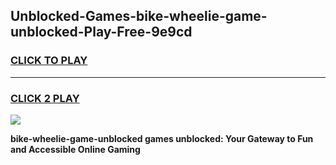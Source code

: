 
## Unblocked-Games-bike-wheelie-game-unblocked-Play-Free-9e9cd
<h3>
<a href="https://premium76.site?title=bike-wheelie-game-unblocked&ref=18A">CLICK TO PLAY</a></h3>
<hr>

<h3>
<a href="https://premium76.site?title=bike-wheelie-game-unblocked&ref=18A">CLICK 2 PLAY</a>
  
</h3>

<a href="https://premium76.site?title=bike-wheelie-game-unblocked&ref=18A"><img src="https://clearcache.store/games.png"></a>


**bike-wheelie-game-unblocked games unblocked: Your Gateway to Fun and Accessible Online Gaming**
